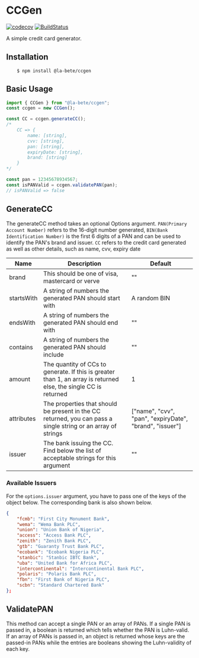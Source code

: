 # CCGen

[![codecov](https://codecov.io/gh/La-BeTe/CCGen/branch/master/graph/badge.svg?token=6PGAIGKMET)](https://codecov.io/gh/La-BeTe/CCGen)
[![BuildStatus](https://travis-ci.com/La-BeTe/CCGen.svg?branch=master)](https://travis-ci.com/La-BeTe/CCGen)

A simple credit card generator.

## Installation

```
    $ npm install @la-bete/ccgen
```

## Basic Usage

```javascript
import { CCGen } from "@la-bete/ccgen";
const ccgen = new CCGen();

const CC = ccgen.generateCC();
/*
    CC => {
        name: [string],
        cvv: [string],
        pan: [string],
        expiryDate: [string],
        brand: [string]
    }
*/

const pan = 12345678934567;
const isPANValid = ccgen.validatePAN(pan);
// isPANValid => false
```

## GenerateCC

The generateCC method takes an optional Options argument. `PAN(Primary Account Number)` refers to the 16-digit number generated, `BIN(Bank Identification Number)` is the first 6 digits of a PAN and can be used to identify the PAN's brand and issuer. `CC` refers to the credit card generated as well as other details, such as name, cvv, expiry date

<table>
    <thead>
        <th>Name</th>
        <th>Description</th>
        <th>Default</th>
    </thead>
    <tbody>
        <tr>
            <td>brand</td>
            <td>This should be one of visa, mastercard or verve</td>
            <td>""</td>
        </tr>
        <tr>
            <td>startsWith</td>
            <td>A string of numbers the generated PAN should start with</td>
            <td>A random BIN</td>
        </tr>
        <tr>
            <td>endsWith</td>
            <td>A string of numbers the generated PAN should end with</td>
            <td>""</td>
        </tr>
        <tr>
            <td>contains</td>
            <td>A string of numbers the generated PAN should include</td>
            <td>""</td>
        </tr>
        <tr>
            <td>amount</td>
            <td>The quantity of CCs to generate. If this is greater than 1, an array is returned else, the single CC is returned</td>
            <td>1</td>
        </tr>
        <tr>
            <td>attributes</td>
            <td>The properties that should be present in the CC returned, you can pass a single string or an array of strings</td>
            <td>
            ["name", "cvv", "pan", "expiryDate", "brand", "issuer"]
            </td>
        </tr>
        <tr>
            <td>issuer</td>
            <td>The bank issuing the CC. Find below the list of acceptable strings for this argument</td>
            <td>""</td>
        </tr>
    </tbody>
</table>

### Available Issuers

For the `options.issuer` argument, you have to pass one of the keys of the object below. The corresponding bank is also shown below.

```json
{
    "fcmb": "First City Monument Bank",
    "wema": "Wema Bank PLC",
    "union": "Union Bank of Nigeria",
    "access": "Access Bank PLC",
    "zenith": "Zenith Bank PLC",
    "gtb": "Guaranty Trust Bank PLC",
    "ecobank": "Ecobank Nigeria PLC",
    "stanbic": "Stanbic IBTC Bank",
    "uba": "United Bank for Africa PLC",
    "intercontinental": "Intercontinental Bank PLC",
    "polaris": "Polaris Bank PLC",
    "fbn": "First Bank of Nigeria PLC",
    "scbn": "Standard Chartered Bank"
};
```

## ValidatePAN

This method can accept a single PAN or an array of PANs. If a single PAN is passed in, a boolean is returned which tells whether the PAN is Luhn-valid. If an array of PANs is passed in, an object is returned whose keys are the passed-in PANs while the entries are booleans showing the Luhn-validity of each key.
